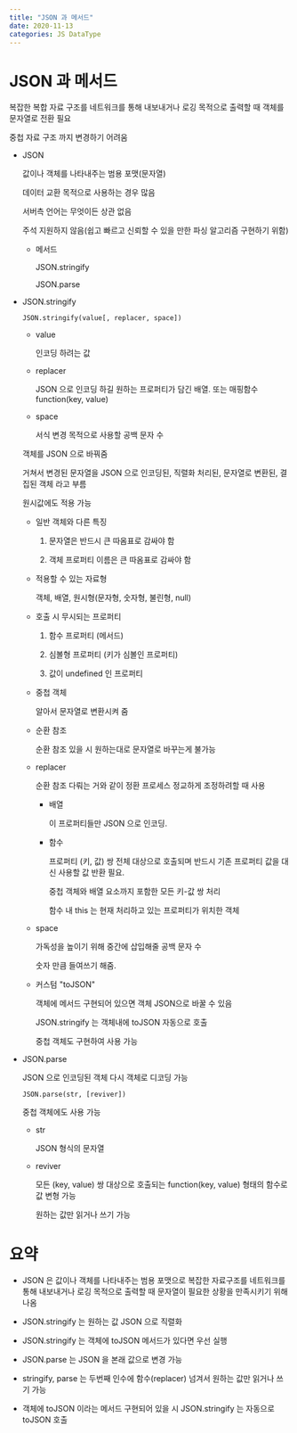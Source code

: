 ```yaml
---
title: "JSON 과 메서드"
date: 2020-11-13
categories: JS DataType
---
```


# JSON 과 메서드

복잡한 복합 자료 구조를 네트워크를 통해 내보내거나 로깅 목적으로 출력할 때 객체를 문자열로 전환 필요

중첩 자료 구조 까지 변경하기 어려움

- JSON

  값이나 객체를 나타내주는 범용 포맷(문자열)

  데이터 교환 목적으로 사용하는 경우 많음

  서버측 언어는 무엇이든 상관 없음

  주석 지원하지 않음(쉽고 빠르고 신뢰할 수 있을 만한 파싱 알고리즘 구현하기 위함)

  - 메서드

    JSON.stringify

    JSON.parse

- JSON.stringify

  `JSON.stringify(value[, replacer, space])`

  - value

    인코딩 하려는 값

  - replacer

    JSON 으로 인코딩 하길 원하는 프로퍼티가 담긴 배열. 또는 매핑함수 function(key, value)

  - space

    서식 변경 목적으로 사용할 공백 문자 수

  객체를 JSON 으로 바꿔줌

  거쳐서 변경된 문자열을 JSON 으로 인코딩된, 직렬화 처리된, 문자열로 변환된, 결집된 객체 라고 부름

  원시값에도 적용 가능

  - 일반 객체와 다른 특징

    1. 문자열은 반드시 큰 따옴표로 감싸야 함

    2. 객체 프로퍼티 이름은 큰 따옴표로 감싸야 함

  - 적용할 수 있는 자료형

    객체, 배열, 원시형(문자형, 숫자형, 불린형, null)

  - 호출 시 무시되는 프로퍼티

    1. 함수 프로퍼티 (메서드)

    2. 심볼형 프로퍼티 (키가 심볼인 프로퍼티)

    3. 값이 undefined 인 프로퍼티

  - 중첩 객체

    알아서 문자열로 변환시켜 줌

  - 순환 참조

    순환 참조 있을 시 원하는대로 문자열로 바꾸는게 불가능

  - replacer

    순환 참조 다뤄는 거와 같이 정환 프로세스 정교하게 조정하려할 때 사용

    - 배열

      이 프로퍼티들만 JSON 으로 인코딩.

    - 함수

      프로퍼티 (키, 값) 쌍 전체 대상으로 호출되며 반드시 기존 프로퍼티 값을 대신 사용할 값 반환 필요.

      중첩 객체와 배열 요소까지 포함한 모든 키-값 쌍 처리

      함수 내 this 는 현재 처리하고 있는 프로퍼티가 위치한 객체

  - space

    가독성을 높이기 위해 중간에 삽입해줄 공백 문자 수

    숫자 만큼 들여쓰기 해줌.

  - 커스텀 "toJSON"

    객체에 메서드 구현되어 있으면 객체 JSON으로 바꿀 수 있음

    JSON.stringify 는 객체내에 toJSON 자동으로 호출

    중첩 객체도 구현하여 사용 가능

- JSON.parse

  JSON 으로 인코딩된 객체 다시 객체로 디코딩 가능

  `JSON.parse(str, [reviver])`

  중첩 객체에도 사용 가능

  - str

    JSON 형식의 문자열

  - reviver

    모든 (key, value) 쌍 대상으로 호출되는 function(key, value) 형태의 함수로 값 변형 가능

    원하는 값만 읽거나 쓰기 가능

# 요약

- JSON 은 값이나 객체를 나타내주는 범용 포맷으로 복잡한 자료구조를 네트워크를 통해 내보내거나 로깅 목적으로 출력할 때 문자열이 필요한 상황을 만족시키기 위해 나옴

- JSON.stringify 는 원하는 값 JSON 으로 직렬화

- JSON.stringify 는 객체에 toJSON 메서드가 있다면 우선 실행

- JSON.parse 는 JSON 을 본래 값으로 변경 가능

- stringify, parse 는 두번째 인수에 함수(replacer) 넘겨서 원하는 값만 읽거나 쓰기 가능

- 객체에 toJSON 이라는 메서드 구현되어 있을 시 JSON.stringify 는 자동으로 toJSON 호출
